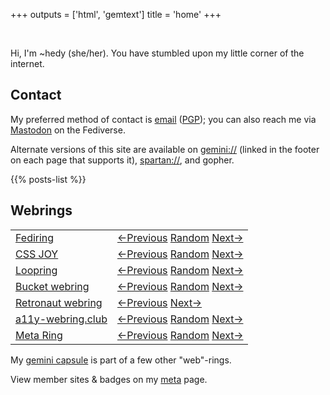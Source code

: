 +++
outputs = ['html', 'gemtext']
title = 'home'
+++

<br/>

Hi, I'm ~hedy (she/her). You have stumbled upon my little corner of the
internet.

## Contact

My preferred method of contact is
<a rel="me" href="mailto:hedy.dev@protonmail.com">email</a>
(<a href="https://meta.sr.ht/~hedy.pgp">PGP</a>); you can also reach me
via <a rel="me" href="https://tilde.zone/@hedy">Mastodon</a> on the
Fediverse.

Alternate versions of this site are available on
[gemini://](https://geminiprotocol.net) (linked in the footer on each
page that supports it),
[spartan://](https://portal.mozz.us/gemini/spartan.mozz.us), and gopher.

{{% posts-list %}}

## Webrings

<table class="webrings">
<tbody>
<tr>
<td><a href="https://fediring.net">Fediring</a></td>
<td>
<a referrerpolicy="strict-origin" href="https://fediring.net/previous?host=home.hedy.dev">←Previous</a>
<a referrerpolicy="strict-origin" href="https://fediring.net/random">Random</a>
<a referrerpolicy="strict-origin" href="https://fediring.net/next?host=home.hedy.dev">Next→</a>
</td>
</tr>
<tr>
<td><a href="https://cs.sjoy.lol/">CSS JOY</a></td>
<td>
<a referrerpolicy="strict-origin" href="https://webri.ng/webring/cssjoy/previous?via=https://home.hedy.dev/">←Previous</a>
<a referrerpolicy="strict-origin" href="https://webri.ng/webring/cssjoy/random?via=https://home.hedy.dev/">Random</a>
<a referrerpolicy="strict-origin" href="https://webri.ng/webring/cssjoy/next?via=https://home.hedy.dev/">Next→</a>
</td>
</tr>
<tr>
<td><a href="https://loop.graycot.dev/webring.html?action=home">Loopring</a></td>
<td>
<a referrerpolicy="strict-origin" href="https://loop.graycot.dev/webring.html?action=prev">←Previous</a>
<a referrerpolicy="strict-origin" href="https://loop.graycot.dev/webring.html?action=rand">Random</a>
<a referrerpolicy="strict-origin" href="https://loop.graycot.dev/webring.html?action=next">Next→</a>
</td>
</tr>
<tr>
<td><a href="https://webring.bucketfish.me/">Bucket webring</a></td>
<td>
<a referrerpolicy="strict-origin" href="https://webring.bucketfish.me/redirect.html?to=prev&name=~hedy">←Previous</a>
<a referrerpolicy="strict-origin" href="https://webring.bucketfish.me/redirect.html?to=random&name=~hedy">Random</a>
<a referrerpolicy="strict-origin" href="https://webring.bucketfish.me/redirect.html?to=next&name=~hedy">Next→</a>
</td>
</tr>
<tr>
<td><a href="https://webring.dinhe.net/">Retronaut webring</a></td>
<td>
<a referrerpolicy="strict-origin" href="https://webring.dinhe.net/prev/https://home.hedy.dev/">←Previous</a>
<a referrerpolicy="strict-origin" href="https://webring.dinhe.net/next/https://home.hedy.dev/">Next→</a>
</td>
</tr>
<tr>
<td><a href="https://a11y-webring.club/">a11y-webring.club</a></td>
<td>
<a referrerpolicy="strict-origin" href="https://a11y-webring.club/prev">←Previous</a>
<a referrerpolicy="strict-origin" href="https://a11y-webring.club/random">Random</a>
<a referrerpolicy="strict-origin" href="https://a11y-webring.club/next">Next→</a>
</td>
</tr>
<tr>
<td><a href="https://meta-ring.hedy.dev/">Meta Ring</a></td>
<td>
<a referrerpolicy="strict-origin" href="https://meta-ring.hedy.dev/previous">←Previous</a>
<a referrerpolicy="strict-origin" href="https://meta-ring.hedy.dev/random">Random</a>
<a referrerpolicy="strict-origin" href="https://meta-ring.hedy.dev/next">Next→</a>
</td>
</tr>
</tbody>
</table>

My [gemini capsule](gemini://gmi.hedy.dev/) is part of a few other "web"-rings.

View member sites & badges on my [meta](/meta/) page.
